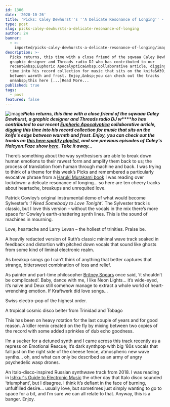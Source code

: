 ```yaml
---
id: 1306
date: '2020-10-26'
title: 'Picks: Caley Dewhurst''s ''A Delicate Resonance of Longing'' - Loose Lips'
type: post
slug: picks-caley-dewhursts-a-delicate-resonance-of-longing
author: 24
banner:
  - >-
    imported/picks-caley-dewhursts-a-delicate-resonance-of-longing/image1306.jpeg
description: >-
  Picks returns, this time with a close friend of the sqwaaa Caley Dewhurst, a
  graphic designer and Threads radio DJ who has contributed to our
  recent&nbsp;Euphoric Apocalyptica&nbsp;collaborative article, digging this
  time into his record collection for music that sits on the knife&#39;s edge
  between warmth and frost. Enjoy,&nbsp;you can check out the tracks
  on&nbsp;this here [...]Read More...
published: true
tags:
  - post
featured: false
---
```

![image](../imported/picks-caley-dewhursts-a-delicate-resonance-of-longing/image1306.jpeg)**_Picks returns, this time with a close friend of the sqwaaa Caley Dewhurst, a graphic designer and Threads radio DJ w_****_ho has contributed to our recent_ [_Euphoric Apocalyptica_](http://loose-lips.co.uk/blog/euphoric-apocalyptica) _collaborative article, digging this time into his record collection for music that sits on the knife's edge between warmth and frost. Enjoy,_ _you can check out the tracks on_** [**_this here spotify playlist_**](https://open.spotify.com/playlist/7zDcbwAHjaYsHOTYe4LEfn?si=txTNRWJXQtmamjT6HQebQg)**_, and see previous episodes of Caley's Halcyon:Faze show_ [_here_](https://linktr.ee/caleydewhurst)_._** **_Take it away…_**

There’s something about the way synthesisers are able to break down human emotions to their rawest form and amplify them back to us; the process of translation from human through machine and back. I was trying to think of a theme for this week’s Picks and remembered a particularly evocative phrase from a [Haruki Murakami book](https://en.wikipedia.org/wiki/The_Wind-Up_Bird_Chronicle) I was reading over lockdown: a delicate resonance of longing… so here are ten cheery tracks about heartache, breakups and unrequited love.  

Patrick Cowley’s original instrumental demo of what would become Sylvester’s _‘I Need Somebody to Love Tonight_’. The Sylvester track is classic, but I love this version – without the vocals in the mix there’s more space for Cowley’s earth-shattering synth lines. This is the sound of machines in mourning.  

Love, heartache and Larry Levan – the holiest of trinities. Praise be.

A heavily redacted version of Ruth’s classic minimal wave track soaked in feedback and distortion with pitched down vocals that sound like ghosts from some kind of liminal electronic realm. 

As breakup songs go I can’t think of anything that better captures that strange, bittersweet combination of loss and relief. 

As painter and part-time philosopher [Britney Spears](https://www.youtube.com/watch?v=tqnXNquehm4) once said, ‘it shouldn’t be complicated’. Baby, dance with me, I like Neon Lights… it’s wide-eyed, it’s naive and Deux still somehow manage to extract a whole world of heart-wrenching emotion. If Kraftwerk did love songs…

Swiss electro-pop of the highest order. 

A tropical cosmic disco belter from Trinidad and Tobago 

This has been on heavy rotation for the last couple of years and for good reason. A killer remix created on the fly by mixing between two copies of the record with some added sprinkles of dub echo goodness. 

I’m a sucker for a detuned synth and I came across this track recently as a repress on Emotional Rescue; it’s dark synthpop with big ‘80s vocals that fall just on the right side of the cheese fence, atmospheric new wave synths… oh, and what can only be described as an army of angry psychedelic wasp drones.  

An Italo-disco-inspired Russian synthwave track from 2018. I was reading in [Ishkur's Guide to Electronic Music](https://music.ishkur.com/) the other day that Italo disco sounded ‘triumphant’, but I disagree. I think it’s defiant in the face of burning, unfulfilled desire… usually love, but sometimes just simply wanting to go to space for a bit, and I’m sure we can all relate to that. Anyway, this is a banger. Enjoy.